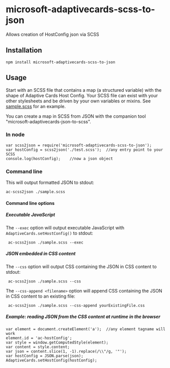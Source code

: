 # microsoft-adaptivecards-scss-to-json
Allows creation of HostConfig json via SCSS

## Installation
```
npm install microsoft-adaptivecards-scss-to-json
```

## Usage
Start with an SCSS file that contains a map (a structured variable) with the shape of Adaptive Cards Host Config. Your SCSS file can exist with your other stylesheets and be driven by your own variables or mixins. See [sample.scss](https://github.com/Microsoft/AdaptiveCards/blob/master/source/tools/hostConfig/scss-to-json/sample.scss) for an example.

You can create a map in SCSS from JSON with the companion tool "microsoft-adaptivecards-json-to-scss".

### In node
```
var scss2json = require('microsoft-adaptivecards-scss-to-json');
var hostConfig = scss2json('./test.scss');  //any entry point to your SCSS
console.log(hostConfig);    //now a json object
```

### Command line
This will output formatted JSON to stdout:

```
ac-scss2json ./sample.scss
```


#### Command line options

##### Executable JavaScript

The `--exec` option will output executable JavaScript with `AdaptiveCards.setHostConfig()` to stdout:

```
 ac-scss2json ./sample.scss --exec
```

##### JSON embedded in CSS content

The `--css` option will output CSS containing the JSON in CSS content to stdout:

```
 ac-scss2json ./sample.scss --css
```

The `--css-append <filename>` option will append CSS containing the JSON in CSS content to an existing file:

```
 ac-scss2json ./sample.scss --css-append yourExistingFile.css
```

##### Example: reading JSON from the CSS content at runtime in the browser

```
var element = document.createElement('a');  //any element tagname will work
element.id = 'ac-hostConfig';
var style = window.getComputedStyle(element);
var content = style.content;
var json = content.slice(1, -1).replace(/\\"/g, '"');
var hostConfig = JSON.parse(json);
AdaptiveCards.setHostConfig(hostConfig);
```

